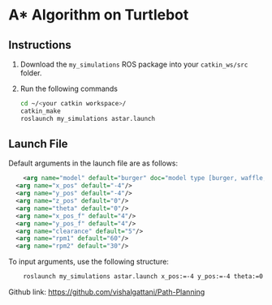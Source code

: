 # A* Algorithm on Turtlebot 

## Instructions

1. Download the `my_simulations` ROS package into your `catkin_ws/src` folder.
2. Run the following commands

	```sh
	cd ~/<your catkin workspace>/
	catkin_make
	roslaunch my_simulations astar.launch
	```

## Launch File 

Default arguments in the launch file are as follows:

```xml
	<arg name="model" default="burger" doc="model type [burger, waffle, waffle_pi]"/>
  <arg name="x_pos" default="-4"/>
  <arg name="y_pos" default="-4"/>
  <arg name="z_pos" default="0"/>
  <arg name="theta" default="0"/>
  <arg name="x_pos_f" default="4"/>
  <arg name="y_pos_f" default="4"/>
  <arg name="clearance" default="5"/>
  <arg name="rpm1" default="60"/>
  <arg name="rpm2" default="30"/>
```

To input arguments, use the following structure:

```sh
	roslaunch my_simulations astar.launch x_pos:=-4 y_pos:=-4 theta:=0 x_pos_f:=4 y_pos_f:=4 clearance:=5 rpm1:=60 rpm2:=30
```

Github link: https://github.com/vishalgattani/Path-Planning
